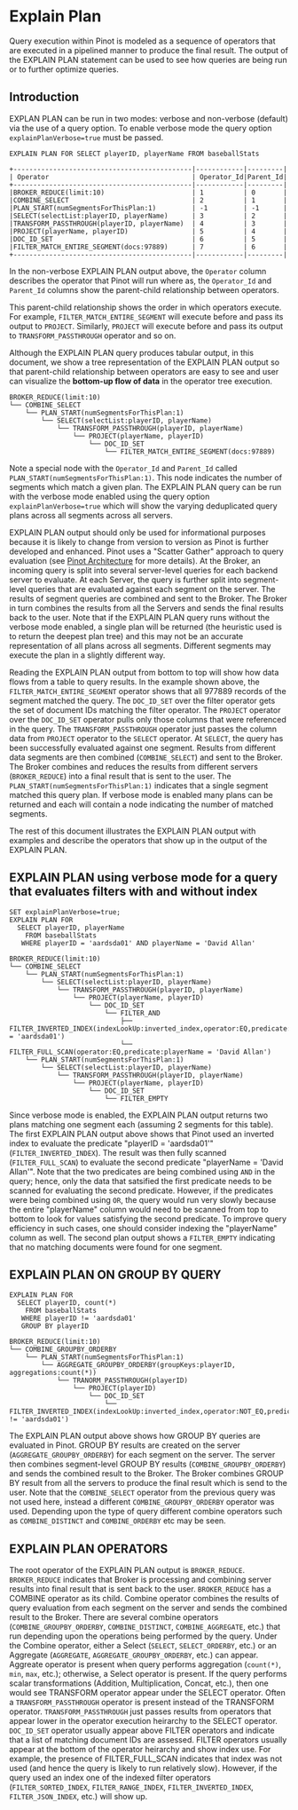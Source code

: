 # Explain Plan

Query execution within Pinot is modeled as a sequence of operators that are executed in a pipelined manner to produce the final result. The output of the EXPLAIN PLAN statement can be used to see how queries are being run or to further optimize queries.

## Introduction

EXPLAN PLAN can be run in two modes: verbose and non-verbose (default) via the use of a query option. To enable verbose mode the query option `explainPlanVerbose=true` must be passed.

```
EXPLAIN PLAN FOR SELECT playerID, playerName FROM baseballStats

+---------------------------------------------|------------|---------|
| Operator                                    | Operator_Id|Parent_Id|
+---------------------------------------------|------------|---------|
|BROKER_REDUCE(limit:10)                      | 1          | 0       |
|COMBINE_SELECT                               | 2          | 1       |
|PLAN_START(numSegmentsForThisPlan:1)         | -1         | -1      |
|SELECT(selectList:playerID, playerName)      | 3          | 2       |
|TRANSFORM_PASSTHROUGH(playerID, playerName)  | 4          | 3       |
|PROJECT(playerName, playerID)                | 5          | 4       |
|DOC_ID_SET                                   | 6          | 5       |
|FILTER_MATCH_ENTIRE_SEGMENT(docs:97889)      | 7          | 6       |
+---------------------------------------------|------------|---------|
```

In the non-verbose EXPLAIN PLAN output above, the `Operator` column describes the operator that Pinot will run where as, the `Operator_Id` and `Parent_Id` columns show the parent-child relationship between operators.&#x20;

This parent-child relationship shows the order in which operators execute. For example, `FILTER_MATCH_ENTIRE_SEGMENT` will execute before and pass its output to `PROJECT`. Similarly, `PROJECT` will execute before and pass its output to `TRANSFORM_PASSTHROUGH` operator and so on.&#x20;

Although the EXPLAIN PLAN query produces tabular output, in this document, we show a tree representation of the EXPLAIN PLAN output so that parent-child relationship between operators are easy to see and user can visualize the **bottom-up flow of data** in the operator tree execution.

```
BROKER_REDUCE(limit:10)
└── COMBINE_SELECT
    └── PLAN_START(numSegmentsForThisPlan:1)
        └── SELECT(selectList:playerID, playerName)
            └── TRANSFORM_PASSTHROUGH(playerID, playerName)
                └── PROJECT(playerName, playerID)
                    └── DOC_ID_SET
                        └── FILTER_MATCH_ENTIRE_SEGMENT(docs:97889)
```

Note a special node with the `Operator_Id` and `Parent_Id` called `PLAN_START(numSegmentsForThisPlan:1)`. This node indicates the number of segments which match a given plan. The EXPLAIN PLAN query can be run with the verbose mode enabled using the query option `explainPlanVerbose=true` which will show the varying deduplicated query plans across all segments across all servers.

EXPLAIN PLAN output should only be used for informational purposes because it is likely to change from version to version as Pinot is further developed and enhanced. Pinot uses a "Scatter Gather" approach to query evaluation (see [Pinot Architecture](https://docs.pinot.apache.org/basics/architecture) for more details). At the Broker, an incoming query is split into several server-level queries for each backend server to evaluate. At each Server, the query is further split into segment-level queries that are evaluated against each segment on the server. The results of segment queries are combined and sent to the Broker. The Broker in turn combines the results from all the Servers and sends the final results back to the user. Note that if the EXPLAIN PLAN query runs without the verbose mode enabled, a single plan will be returned (the heuristic used is to return the deepest plan tree) and this may not be an accurate representation of all plans across all segments. Different segments may execute the plan in a slightly different way.

Reading the EXPLAIN PLAN output from bottom to top will show how data flows from a table to query results. In the example shown above, the `FILTER_MATCH_ENTIRE_SEGMENT` operator shows that all 977889 records of the segment matched the query. The `DOC_ID_SET` over the filter operator gets the set of document IDs matching the filter operator. The `PROJECT` operator over the `DOC_ID_SET` operator pulls only those columns that were referenced in the query. The `TRANSFORM_PASSTHROUGH` operator just passes the column data from `PROJECT` operator to the `SELECT` operator. At `SELECT`, the query has been successfully evaluated against one segment. Results from different data segments are then combined (`COMBINE_SELECT`) and sent to the Broker. The Broker combines and reduces the results from different servers (`BROKER_REDUCE`) into a final result that is sent to the user. The `PLAN_START(numSegmentsForThisPlan:1)` indicates that a single segment matched this query plan. If verbose mode is enabled many plans can be returned and each will contain a node indicating the number of matched segments.

The rest of this document illustrates the EXPLAIN PLAN output with examples and describe the operators that show up in the output of the EXPLAIN PLAN.

## EXPLAIN PLAN using verbose mode for a query that evaluates filters with and without index

```
SET explainPlanVerbose=true;
EXPLAIN PLAN FOR
  SELECT playerID, playerName
    FROM baseballStats
   WHERE playerID = 'aardsda01' AND playerName = 'David Allan'

BROKER_REDUCE(limit:10)
└── COMBINE_SELECT
    └── PLAN_START(numSegmentsForThisPlan:1)
        └── SELECT(selectList:playerID, playerName)
            └── TRANSFORM_PASSTHROUGH(playerID, playerName)
                └── PROJECT(playerName, playerID)
                    └── DOC_ID_SET
                        └── FILTER_AND
                            ├── FILTER_INVERTED_INDEX(indexLookUp:inverted_index,operator:EQ,predicate:playerID = 'aardsda01')
                            └── FILTER_FULL_SCAN(operator:EQ,predicate:playerName = 'David Allan')
    └── PLAN_START(numSegmentsForThisPlan:1)
        └── SELECT(selectList:playerID, playerName)
            └── TRANSFORM_PASSTHROUGH(playerID, playerName)
                └── PROJECT(playerName, playerID)
                    └── DOC_ID_SET
                        └── FILTER_EMPTY
```

Since verbose mode is enabled, the EXPLAIN PLAN output returns two plans matching one segment each (assuming 2 segments for this table). The first EXPLAIN PLAN output above shows that Pinot used an inverted index to evaluate the predicate "playerID = 'aardsda01'" (`FILTER_INVERTED_INDEX`). The result was then fully scanned (`FILTER_FULL_SCAN`) to evaluate the second predicate "playerName = 'David Allan'". Note that the two predicates are being combined using `AND` in the query; hence, only the data that satsified the first predicate needs to be scanned for evaluating the second predicate. However, if the predicates were being combined using `OR`, the query would run very slowly because the entire "playerName" column would need to be scanned from top to bottom to look for values satisfying the second predicate. To improve query efficiency in such cases, one should consider indexing the "playerName" column as well. The second plan output shows a `FILTER_EMPTY` indicating that no matching documents were found for one segment.

## EXPLAIN PLAN ON GROUP BY QUERY

```
EXPLAIN PLAN FOR
  SELECT playerID, count(*)
    FROM baseballStats
   WHERE playerID != 'aardsda01'
   GROUP BY playerID

BROKER_REDUCE(limit:10)
└── COMBINE_GROUPBY_ORDERBY
    └── PLAN_START(numSegmentsForThisPlan:1)
        └── AGGREGATE_GROUPBY_ORDERBY(groupKeys:playerID, aggregations:count(*))
            └── TRANORM_PASSTHROUGH(playerID)
                └── PROJECT(playerID)
                    └── DOC_ID_SET
                        └── FILTER_INVERTED_INDEX(indexLookUp:inverted_index,operator:NOT_EQ,predicate:playerID != 'aardsda01')
```

The EXPLAIN PLAN output above shows how GROUP BY queries are evaluated in Pinot. GROUP BY results are created on the server (`AGGREGATE_GROUPBY_ORDERBY`) for each segment on the server. The server then combines segment-level GROUP BY results (`COMBINE_GROUPBY_ORDERBY`) and sends the combined result to the Broker. The Broker combines GROUP BY result from all the servers to produce the final result which is send to the user. Note that the `COMBINE_SELECT` operator from the previous query was not used here, instead a different `COMBINE_GROUPBY_ORDERBY` operator was used. Depending upon the type of query different combine operators such as `COMBINE_DISTINCT` and `COMBINE_ORDERBY` etc may be seen.

## EXPLAIN PLAN OPERATORS

The root operator of the EXPLAIN PLAN output is `BROKER_REDUCE`. `BROKER_REDUCE` indicates that Broker is processing and combining server results into final result that is sent back to the user. `BROKER_REDUCE` has a COMBINE operator as its child. Combine operator combines the results of query evaluation from each segment on the server and sends the combined result to the Broker. There are several combine operators (`COMBINE_GROUPBY_ORDERBY`, `COMBINE_DISTINCT`, `COMBINE_AGGREGATE`, etc.) that run depending upon the operations being performed by the query. Under the Combine operator, either a Select (`SELECT`, `SELECT_ORDERBY`, etc.) or an Aggregate (`AGGREGATE`, `AGGREGATE_GROUPBY_ORDERBY`, etc.) can appear. Aggreate operator is present when query performs aggregation (`count(*)`, `min`, `max`, etc.); otherwise, a Select operator is present. If the query performs scalar transformations (Addition, Multiplication, Concat, etc.), then one would see TRANSFORM operator appear under the SELECT operator. Often a `TRANSFORM_PASSTHROUGH` operator is present instead of the TRANSFORM operator. `TRANSFORM_PASSTHROUGH` just passes results from operators that appear lower in the operator execution heirarchy to the SELECT operator. `DOC_ID_SET` operator usually appear above FILTER operators and indicate that a list of matching document IDs are assessed. FILTER operators usually appear at the bottom of the operator heirarchy and show index use. For example, the presence of FILTER\_FULL\_SCAN indicates that index was not used (and hence the query is likely to run relatively slow). However, if the query used an index one of the indexed filter operators (`FILTER_SORTED_INDEX`, `FILTER_RANGE_INDEX`, `FILTER_INVERTED_INDEX`, `FILTER_JSON_INDEX`, etc.) will show up.
